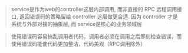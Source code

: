 > service是作为web的controller这层内部调用, 而非直接的 RPC 远程调用接口, 返回错误码的策略留给 controller 这层做更合适. 因为 controller 才是系统与外部对接的抽象层, 而 service是核心的业务领域层

> 使用错误码容易搞乱调用者代码，调用者必须在调用之后即刻检查错误，而使用错误码能使代码更加整洁，代码美观（RPC调用除外）
